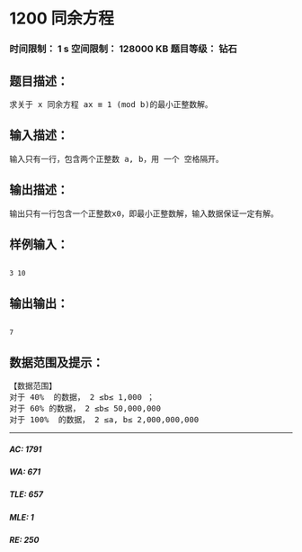 # 1200 同余方程   
### 时间限制： 1 s     空间限制： 128000 KB     题目等级： 钻石  
## 题目描述：  

<pre>
求关于 x 同余方程 ax ≡ 1 (mod b)的最小正整数解。 
</pre>
  
  
## 输入描述：  

<pre>
输入只有一行，包含两个正整数 a, b，用 一个 空格隔开。 
</pre>
  
  
## 输出描述：  

<pre>
输出只有一行包含一个正整数x0，即最小正整数解，输入数据保证一定有解。
</pre>
  
  
## 样例输入：  

<pre><code>
3 10 
</code></pre>
  
  
## 输出输出：  

<pre><code>
7
</code></pre>
  
  
## 数据范围及提示：  

<pre>
【数据范围】  
对于 40%  的数据， 2 ≤b≤ 1,000 ；  
对于 60% 的数据， 2 ≤b≤ 50,000,000   
对于 100%  的数据， 2 ≤a, b≤ 2,000,000,000
</pre>
  
  
***  

##### AC: 1791  
##### WA: 671  
##### TLE: 657  
##### MLE: 1  
##### RE: 250  
